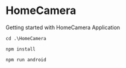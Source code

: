 # HomeCamera

Getting started with HomeCamera Application

```
cd .\HomeCamera
```

```
npm install
```


```
npm run android
```
